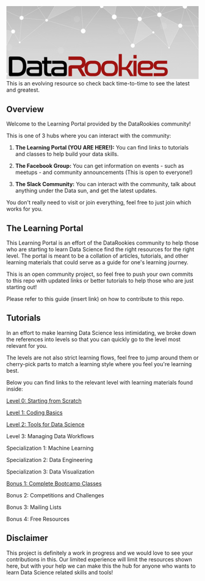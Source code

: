 ![image](cover.png)
This is an evolving resource so check back time-to-time to see the latest and greatest.

## Overview

Welcome to the Learning Portal provided by the DataRookies community!  

This is one of 3 hubs where you can interact with the community:
1. **The Learning Portal (YOU ARE HERE!):** You can find links to tutorials and classes to help build your data skills.

2. **The Facebook Group:** You can get information on events - such as meetups - and community announcements (This is open to everyone!)

3. **The Slack Community:** You can interact with the community, talk about anything under the Data sun, and get the latest updates.

You don't really need to visit or join everything, feel free to just join which works for you.

## The Learning Portal

This Learning Portal is an effort of the DataRookies community to help those who are starting to learn Data Science find the right resources for the right level. The portal is meant to be a collation of articles, tutorials, and other learning materials that could serve as a guide for one's learning journey.

This is an open community project, so feel free to push your own commits to this repo with updated links or better tutorials to help those who are just starting out!

Please refer to this guide (insert link) on how to contribute to this repo.

## Tutorials

In an effort to make learning Data Science less intimidating, we broke down the references into levels so that you can quickly go to the level most relevant for you.

The levels are not also strict learning flows, feel free to jump around them or cherry-pick parts to match a learning style where you feel you're learning best.

Below you can find links to the relevant level with learning materials found inside:

[Level 0: Starting from Scratch](https://github.com/aescay/DataRookies/blob/master/learning_references/Level%200:%20Starting%20from%20Scratch%20.md)

[Level 1: Coding Basics](https://github.com/aescay/DataRookies/blob/master/learning_references/Level%201:%20Coding%20Basics.md)

[Level 2: Tools for Data Science](https://github.com/aescay/DataRookies/blob/master/learning_references/Level%202:%20Tools%20for%20Data%20Science.md)

Level 3: Managing Data Workflows

Specialization 1: Machine Learning

Specialization 2: Data Engineering

Specialization 3: Data Visualization

[Bonus 1: Complete Bootcamp Classes](https://github.com/aescay/DataRookies/blob/master/learning_references/Bonus%201:%20Complete%20Bootcamp%20Classes.md)

Bonus 2: Competitions and Challenges

Bonus 3: Mailing Lists

Bonus 4: Free Resources

## Disclaimer

This project is definitely a work in progress and we would love to see your contributions in this. Our limited experience will limit the resources shown here, but with your help we can make this the hub for anyone who wants to learn Data Science related skills and tools!

